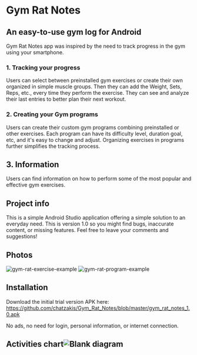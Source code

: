﻿# Gym Rat Notes
## An easy-to-use gym log for Android
Gym Rat Notes app was inspired by the need to track progress in the gym using your smartphone. 
### 1. Tracking your progress
Users can select between preinstalled gym exercises or create their own organized in simple muscle groups. Then they can add the Weight, Sets, Reps, etc., every time they perform the exercise. They can see and analyze their last entries to better plan their next workout.
### 2. Creating your Gym programs
Users can create their custom gym programs combining preinstalled or other exercises. Each program can have its difficulty level, duration goal, etc, and it's easy to change and adjust. Organizing exercises in programs further simplifies the tracking process.
## 3. Information
Users can find information on how to perform some of the most popular and effective gym exercises.

##  Project info
This is a simple Android Studio application offering a simple solution to an everyday need. This is version 1.0 so you might find bugs, inaccurate content, or missing features. Feel free to leave your comments and  suggestions!

## Photos
![gym-rat-exercise-example](https://github.com/chatzakis/Gym_Rat_Notes/assets/122749336/c725b627-dc76-4374-9986-54e66232fefb)
![gym-rat-program-example](https://github.com/chatzakis/Gym_Rat_Notes/assets/122749336/091060d2-f1c4-4144-aad9-b134ae6880e9)

## Installation
Download the initial trial version APK here:
https://github.com/chatzakis/Gym_Rat_Notes/blob/master/gym_rat_notes_1.0.apk

No ads, no need for login, personal information, or internet connection.

## Activities chart![Blank diagram](https://github.com/chatzakis/Gym_Rat_Notes/assets/122749336/d5463e66-1914-460d-a29c-2e7ada56c17c)


